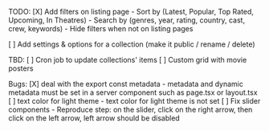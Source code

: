 TODO:
[X] Add filters on listing page
	- Sort by (Latest, Popular, Top Rated, Upcoming, In Theatres)
	- Search by (genres, year, rating, country, cast, crew, keywords)
	- Hide filters when not on listing pages

[ ] Add settings & options for a collection (make it public / rename / delete)

TBD: 
[ ] Cron job to update collections' items
[ ] Custom grid with movie posters


Bugs:
[X] deal with the export const metadata
	- metadata and dynamic metadata must be set in a server component such as page.tsx or layout.tsx
[ ] text color for light theme
	- text color for light theme is not set
[ ] Fix slider components
	- Reproduce step: on the slider, click on the right arrow, then click on the left arrow, left arrow should be disabled
